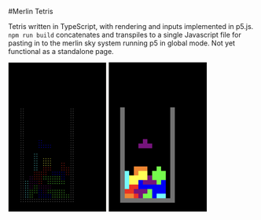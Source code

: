 #Merlin Tetris

Tetris written in TypeScript, with rendering and inputs implemented in p5.js. `npm run build` concatenates and transpiles to a single Javascript file for pasting in to the merlin sky system running p5 in global mode. Not yet functional as a standalone page.

<img src="./assets/tetrisPixels.png" width="200">
<img src="./assets/tetrisSolid.png" width="200">
